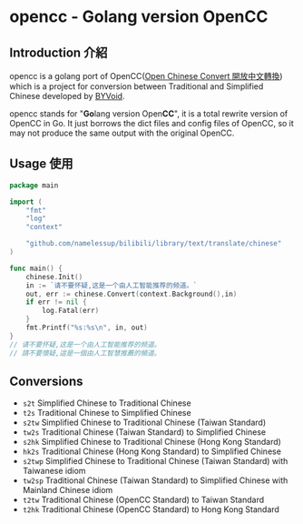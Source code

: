 # opencc - Golang version OpenCC

## Introduction 介紹
opencc is a golang port of OpenCC([Open Chinese Convert 開放中文轉換](https://github.com/BYVoid/OpenCC/)) which is a project for conversion between Traditional and Simplified Chinese developed by [BYVoid](https://www.byvoid.com/).

opencc stands for "**Go**lang version Open**CC**", it is a total rewrite version of OpenCC in Go. It just borrows the dict files and config files of OpenCC, so it may not produce the same output with the original OpenCC.

## Usage 使用
```go
package main

import (
	"fmt"
	"log"
	"context"

	"github.com/namelessup/bilibili/library/text/translate/chinese"
)

func main() {
	chinese.Init()
	in := `请不要怀疑,这是一个由人工智能推荐的频道。`
	out, err := chinese.Convert(context.Background(),in)
	if err != nil {
		log.Fatal(err)
	}
	fmt.Printf("%s:%s\n", in, out)
}
// 请不要怀疑,这是一个由人工智能推荐的频道。
// 請不要懷疑,這是一個由人工智慧推薦的頻道。
```


## Conversions
* `s2t` Simplified Chinese to Traditional Chinese
* `t2s` Traditional Chinese to Simplified Chinese
* `s2tw` Simplified Chinese to Traditional Chinese (Taiwan Standard)
* `tw2s` Traditional Chinese (Taiwan Standard) to Simplified Chinese
* `s2hk` Simplified Chinese to Traditional Chinese (Hong Kong Standard)
* `hk2s` Traditional Chinese (Hong Kong Standard) to Simplified Chinese
* `s2twp` Simplified Chinese to Traditional Chinese (Taiwan Standard) with Taiwanese idiom
* `tw2sp` Traditional Chinese (Taiwan Standard) to Simplified Chinese with Mainland Chinese idiom
* `t2tw` Traditional Chinese (OpenCC Standard) to Taiwan Standard
* `t2hk` Traditional Chinese (OpenCC Standard) to Hong Kong Standard
